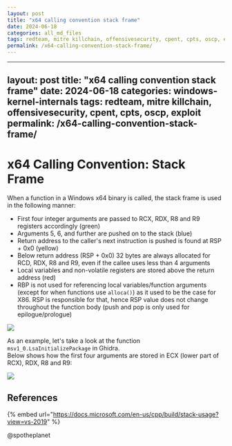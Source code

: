 ```yaml
---
layout: post
title: "x64 calling convention stack frame"
date: 2024-06-18
categories: all_md_files
tags: redteam, mitre killchain, offensivesecurity, cpent, cpts, oscp, exploit
permalink: /x64-calling-convention-stack-frame/
---
```


---
layout: post
title: "x64 calling convention stack frame"
date: 2024-06-18
categories: windows-kernel-internals
tags: redteam, mitre killchain, offensivesecurity, cpent, cpts, oscp, exploit
permalink: /x64-calling-convention-stack-frame/
---

# x64 Calling Convention: Stack Frame

When a function in a Windows x64 binary is called, the stack frame is used in the following manner:

* First four integer arguments are passed to RCX, RDX, R8 and R9 registers accordingly \(green\)
* Arguments 5, 6, and further are pushed on to the stack \(blue\)
* Return address to the caller's next instruction is pushed is found at RSP + 0x0 \(yellow\)
* Below return address \(RSP + 0x0\) 32 bytes are always allocated for RCD, RDX, R8 and R9, even if the callee  uses less than 4 arguments
* Local variables and non-volatile registers are stored above the return address \(red\)
* RBP is not used for referencing local variables/function arguments \(except for when functions use `alloca()`\) as it used to be the case for X86. RSP is responsible for that, hence RSP value does not change throughout the function body \(push and pop is only used for epilogue/prologue\)

![](../../.gitbook/assets/image%20%28590%29.png)

As an example, let's take a look at the function `msv1_0.LsaInitializePackage` in Ghidra.   
Below shows how the first four arguments are stored in ECX \(lower part of RCX\), RDX, R8 and R9:

![](../../.gitbook/assets/image%20%28733%29.png)

## References

{% embed url="https://docs.microsoft.com/en-us/cpp/build/stack-usage?view=vs-2019" %}



@spotheplanet
